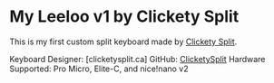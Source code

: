# My Leeloo v1 by Clickety Split
This is my first custom split keyboard made by [Clickety Split](https://clicketysplit.ca). 

Keyboard Designer: [clicketysplit.ca]
GitHub: [ClicketySplit](https://github.com/ClicketySplit)
Hardware Supported: Pro Micro, Elite-C, and nice!nano v2

